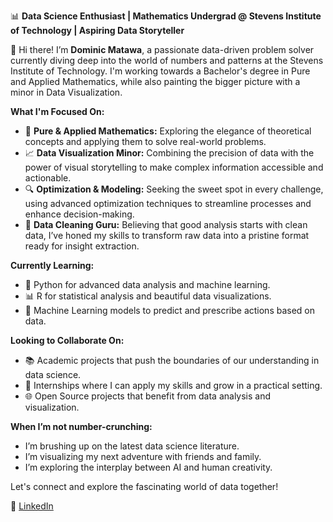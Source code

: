 📊 **Data Science Enthusiast | Mathematics Undergrad @ Stevens Institute of Technology | Aspiring Data Storyteller**

👋 Hi there! I’m **Dominic Matawa**, a passionate data-driven problem solver currently diving deep into the world of numbers and patterns at the Stevens Institute of Technology. I'm working towards a Bachelor's degree in Pure and Applied Mathematics, while also painting the bigger picture with a minor in Data Visualization.

**What I'm Focused On:**
- 🧮 **Pure & Applied Mathematics:** Exploring the elegance of theoretical concepts and applying them to solve real-world problems.
- 📈 **Data Visualization Minor:** Combining the precision of data with the power of visual storytelling to make complex information accessible and actionable.
- 🔍 **Optimization & Modeling:** Seeking the sweet spot in every challenge, using advanced optimization techniques to streamline processes and enhance decision-making.
- 🧹 **Data Cleaning Guru:** Believing that good analysis starts with clean data, I’ve honed my skills to transform raw data into a pristine format ready for insight extraction.

**Currently Learning:**
- 🐍 Python for advanced data analysis and machine learning.
- 📊 R for statistical analysis and beautiful data visualizations.
- 🔎 Machine Learning models to predict and prescribe actions based on data.

**Looking to Collaborate On:**
- 📚 Academic projects that push the boundaries of our understanding in data science.
- 💼 Internships where I can apply my skills and grow in a practical setting.
- 🌐 Open Source projects that benefit from data analysis and visualization.

**When I’m not number-crunching:**
- I’m brushing up on the latest data science literature.
- I’m visualizing my next adventure with friends and family.
- I’m exploring the interplay between AI and human creativity.

Let's connect and explore the fascinating world of data together!

🔗 [LinkedIn](https://www.linkedin.com/in/dominic-matawa/) 
